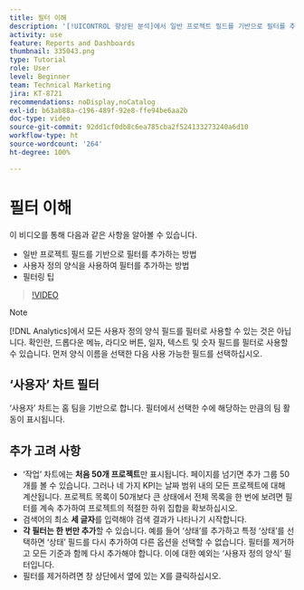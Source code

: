 ```yaml
---
title: 필터 이해
description: '[!UICONTROL 향상된 분석]에서 일반 프로젝트 필드를 기반으로 필터를 추가하는 방법과 사용자 정의 양식을 사용하여 필터를 추가하는 방법을 알아봅니다.'
activity: use
feature: Reports and Dashboards
thumbnail: 335043.png
type: Tutorial
role: User
level: Beginner
team: Technical Marketing
jira: KT-8721
recommendations: noDisplay,noCatalog
exl-id: b63ab88a-c196-489f-92e8-ffe94be6aa2b
doc-type: video
source-git-commit: 92dd1cf0db8c6ea785cba2f524133273240a6d10
workflow-type: ht
source-wordcount: '264'
ht-degree: 100%

---
```


# 필터 이해

이 비디오를 통해 다음과 같은 사항을 알아볼 수 있습니다.

* 일반 프로젝트 필드를 기반으로 필터를 추가하는 방법
* 사용자 정의 양식을 사용하여 필터를 추가하는 방법
* 필터링 팁

>[!VIDEO](https://video.tv.adobe.com/v/335043/?quality=12&learn=on)

>[!NOTE]
>
>[!DNL Analytics]에서 모든 사용자 정의 양식 필드를 필터로 사용할 수 있는 것은 아닙니다. 확인란, 드롭다운 메뉴, 라디오 버튼, 일자, 텍스트 및 숫자 필드를 필터로 사용할 수 있습니다. 먼저 양식 이름을 선택한 다음 사용 가능한 필드를 선택하십시오.

## ‘사용자’ 차트 필터

‘사용자’ 차트는 홈 팀을 기반으로 합니다. 필터에서 선택한 수에 해당하는 만큼의 팀 활동이 표시됩니다.

## 추가 고려 사항

* ‘작업’ 차트에는 **처음 50개 프로젝트**&#x200B;만 표시됩니다. 페이지를 넘기면 추가 그룹 50개를 볼 수 있습니다. 그러나 네 가지 KPI는 날짜 범위 내의 모든 프로젝트에 대해 계산됩니다. 프로젝트 목록이 50개보다 큰 상태에서 전체 목록을 한 번에 보려면 필터를 계속 추가하여 프로젝트의 적절한 하위 집합을 확보하십시오.
* 검색어의 최소 **세 글자**&#x200B;를 입력해야 검색 결과가 나타나기 시작합니다.
* **각 필터는 한 번만 추가**&#x200B;할 수 있습니다. 예를 들어 ‘상태’를 추가하고 특정 ‘상태’를 선택하면 ‘상태’ 필드를 다시 추가하여 다른 옵션을 선택할 수 없습니다. 필터를 제거하고 모든 기준과 함께 다시 추가해야 합니다. 이에 대한 예외는 ‘사용자 정의 양식’ 필터입니다.
* 필터를 제거하려면 창 상단에서 옆에 있는 X를 클릭하십시오.
